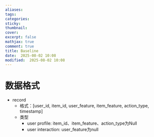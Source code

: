 ```yaml
---
aliases: 
tags: 
categories:
sticky:
thumbnail:
cover: 
excerpt: false
mathjax: true
comment: true
title: Baseline
date:  2025-08-02 10:08
modified:  2025-08-02 10:08
---
```


# 数据格式

- record
	- 格式：[user_id, item_id, user_feature, item_feature, action_type, timestamp]
	- 类型
		- user profile: item_id、item_feature、action_type为Null
		- user interaction: user_feature为null

